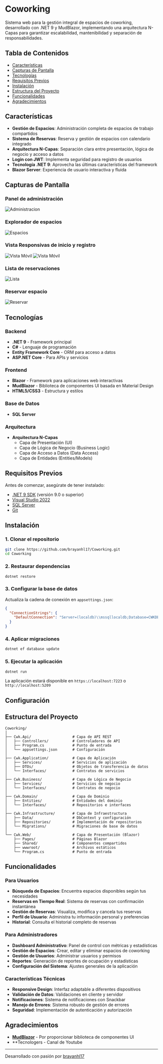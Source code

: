 # Coworking

Sistema web para la gestión integral de espacios de coworking, desarrollado con .NET 9 y MudBlazor, implementando una arquitectura N-Capas para garantizar escalabilidad, mantenibilidad y separación de responsabilidades.

## Tabla de Contenidos
* [Características](#características)
* [Capturas de Pantalla](#capturas-de-pantalla)
* [Tecnologías](#tecnologías)
* [Requisitos Previos](#requisitos-previos)
* [Instalación](#instalación)
* [Estructura del Proyecto](#estructura-del-proyecto)
* [Funcionalidades](#funcionalidades)
* [Agradecimientos](#agradecimientos)

## Características

- **Gestión de Espacios**: Administración completa de espacios de trabajo compartidos
- **Sistema de Reservas**: Reserva y gestión de espacios con calendario integrado
- **Arquitectura N-Capas**: Separación clara entre presentación, lógica de negocio y acceso a datos
- **Login con JWT**: Implementa seguridad para registro de usuarios
- **Tecnología .NET 9**: Aprovecha las últimas características del framework
- **Blazor Server**: Experiencia de usuario interactiva y fluida

## Capturas de Pantalla

### Panel de administración
![Administracion](Screenshots/Administracion.png)

### Explorador de espacios
![Espacios](Screenshots/Espacios.png)

### Vista Responsivas de inicio y registro
![Vista Móvil](Screenshots/Iniciar.png)
![Vista Móvil](Screenshots/Registrar.png)

### Lista de reservaciones
![Lista](Screenshots/Lista.png)

### Reservar espacio
![Reservar](Screenshots/Reservar.png)


## Tecnologías

### Backend
- **.NET 9** - Framework principal
- **C#** - Lenguaje de programación
- **Entity Framework Core** - ORM para acceso a datos
- **ASP.NET Core** - Para APIs y servicios

### Frontend
- **Blazor** - Framework para aplicaciones web interactivas
- **MudBlazor** - Biblioteca de componentes UI basada en Material Design
- **HTML5/CSS3** - Estructura y estilos

### Base de Datos
- **SQL Server**

### Arquitectura
- **Arquitectura N-Capas**
  - Capa de Presentación (UI)
  - Capa de Lógica de Negocio (Business Logic)
  - Capa de Acceso a Datos (Data Access)
  - Capa de Entidades (Entities/Models)

## Requisitos Previos

Antes de comenzar, asegúrate de tener instalado:

- [.NET 9 SDK](https://dotnet.microsoft.com/download/dotnet/9.0) (versión 9.0 o superior)
- [Visual Studio 2022](https://visualstudio.microsoft.com/)
- [SQL Server](https://www.microsoft.com/sql-server)
- [Git](https://git-scm.com/)

## Instalación

### 1. Clonar el repositorio

```bash
git clone https://github.com/brayanhl17/Coworking.git
cd Coworking
```

### 2. Restaurar dependencias

```bash
dotnet restore
```

### 3. Configurar la base de datos

Actualiza la cadena de conexión en `appsettings.json`:

```json
{
  "ConnectionStrings": {
    "DefaultConnection": "Server=(localdb)\\mssqllocaldb;Database=CWKDB2;Trusted_Connection=true;MultipleActiveResultSets=true"
  }
}
```

### 4. Aplicar migraciones

```bash
dotnet ef database update
```

### 5. Ejecutar la aplicación

```bash
dotnet run
```

La aplicación estará disponible en `https://localhost:7223` o `http://localhost:5209`

## Configuración

## Estructura del Proyecto

```
Coworking/
│
├── Cwk.Api/                   # Capa de API REST
│   ├── Controllers/           # Controladores de API
│   ├── Program.cs             # Punto de entrada
│   └── appsettings.json       # Configuración
│
├── Cwk.Application/           # Capa de Aplicación
│   ├── Services/              # Servicios de aplicación
│   ├── DTOs/                  # Objetos de transferencia de datos
│   └── Interfaces/            # Contratos de servicios
│
├── Cwk.Business/              # Capa de Lógica de Negocio
│   ├── Services/              # Servicios de negocio
│   └── Interfaces/            # Contratos de negocio
│
├── Cwk.Domain/                # Capa de Dominio
│   ├── Entities/              # Entidades del dominio
│   └── Interfaces/            # Repositorios e interfaces
│
├── Cwk.Infrastructure/        # Capa de Infraestructura
│   ├── Data/                  # DbContext y configuración
│   ├── Repositories/          # Implementación de repositorios
│   └── Migrations/            # Migraciones de base de datos
│
└── Cwk.Web/                   # Capa de Presentación (Blazor)
    ├── Pages/                 # Páginas Blazor
    ├── Shared/                # Componentes compartidos
    ├── wwwroot/               # Archivos estáticos
    └── Program.cs             # Punto de entrada
```

## Funcionalidades

### Para Usuarios

- **Búsqueda de Espacios**: Encuentra espacios disponibles según tus necesidades
- **Reservas en Tiempo Real**: Sistema de reservas con confirmación instantánea
- **Gestión de Reservas**: Visualiza, modifica y cancela tus reservas
- **Perfil de Usuario**: Administra tu información personal y preferencias
- **Historial**: Consulta el historial completo de reservas

### Para Administradores

- **Dashboard Administrativo**: Panel de control con métricas y estadísticas
- **Gestión de Espacios**: Crear, editar y eliminar espacios de coworking
- **Gestión de Usuarios**: Administrar usuarios y permisos
- **Reportes**: Generación de reportes de ocupación y estadísticas
- **Configuración del Sistema**: Ajustes generales de la aplicación

### Características Técnicas

- **Responsive Design**: Interfaz adaptable a diferentes dispositivos
- **Validación de Datos**: Validaciones en cliente y servidor
- **Notificaciones**: Sistema de notificaciones con Snackbar
- **Manejo de Errores**: Sistema robusto de gestión de errores
- **Seguridad**: Implementación de autenticación y autorización

## Agradecimientos

- **[MudBlazor](https://mudblazor.com/)** - Por proporcionar biblioteca de componentes UI
- **Tecnologers - Canal de Youtube

---

Desarrollado con pasión por [brayanhl17](https://github.com/brayanhl17)
